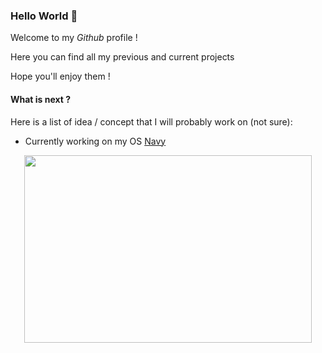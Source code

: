 ### Hello World :wave:

Welcome to my *Github* profile !

Here you can find all my previous and current projects

Hope you'll enjoy them !

#### What is next ?
Here is a list of idea / concept that I will probably work on (not sure):
* Currently working on my OS [Navy](https://github.com/Project-Navy/NavyOS)

<p align="center">
  <a href="https://octoprofile.now.sh/user?id=0v3rl0w"><img width="460" height="300" src="https://github-readme-stats.vercel.app/api?username=0v3rl0w&show_icons=true"></a>
</p>
